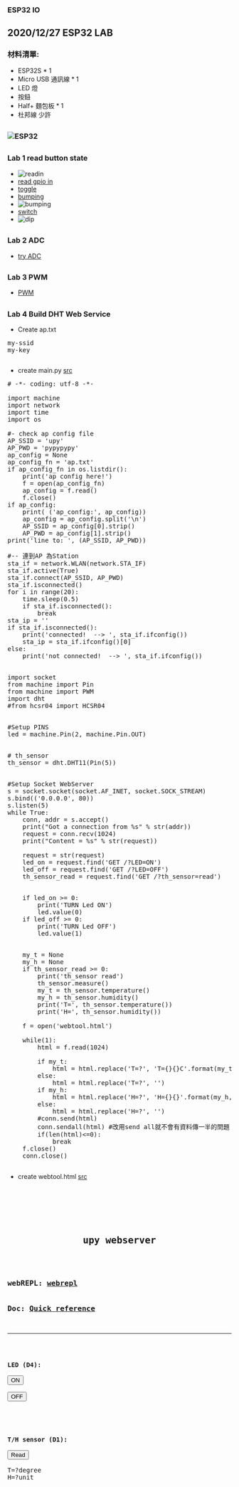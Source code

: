 ### ESP32 IO
## 2020/12/27 ESP32 LAB
### 材料清單:
* ESP32S * 1
* Micro USB 通訊線 * 1
* LED 燈
* 按鈕
* Half+ 麵包板 * 1
* 杜邦線 少許
##
### ![ESP32](https://github.com/jumbokh/esp32-class/blob/master/images/ESP32s-pinout.png)
##
### Lab 1 read button state
* ![readin](https://github.com/jumbokh/esp32-class/blob/master/images/ESP32-button-sw_bb.jpg)
* [read gpio in](https://github.com/jumbokh/esp32-class/blob/master/hs1227/readin.py)
* [toggle](https://github.com/jumbokh/esp32-class/blob/master/hs1227/toggle.py)
* [bumping](https://github.com/jumbokh/esp32-class/blob/master/hs1227/bump.py)
* ![bumping](https://github.com/jumbokh/esp32-class/blob/master/images/bumping.png)
* [switch](https://github.com/jumbokh/esp32-class/blob/master/hs1227/switch-led.py)
* ![dip](https://github.com/jumbokh/esp32-class/blob/master/images/dip.png)
##
### Lab 2 ADC
* [try ADC](https://github.com/jumbokh/esp32-class/blob/master/hs1227/try-adc.py)
##
### Lab 3 PWM
* [PWM](https://github.com/jumbokh/esp32-class/blob/master/hs1227/pwm-led.py)
##
### Lab 4 Build DHT Web Service
* Create ap.txt
<pre>
my-ssid
my-key
</pre>
##
* create main.py [src](https://github.com/jumbokh/esp32-class/blob/master/hs1227/main.py)
<pre>
# -*- coding: utf-8 -*-

import machine
import network
import time
import os

#- check ap config file
AP_SSID = 'upy'
AP_PWD = 'pypypypy'
ap_config = None
ap_config_fn = 'ap.txt'
if ap_config_fn in os.listdir():
    print('ap config here!')
    f = open(ap_config_fn)
    ap_config = f.read()
    f.close()
if ap_config:
    print( ('ap_config:', ap_config))
    ap_config = ap_config.split('\n')
    AP_SSID = ap_config[0].strip()
    AP_PWD = ap_config[1].strip()
print('line to: ', (AP_SSID, AP_PWD))

#-- 連到AP 為Station
sta_if = network.WLAN(network.STA_IF)
sta_if.active(True)
sta_if.connect(AP_SSID, AP_PWD)
sta_if.isconnected()
for i in range(20):
    time.sleep(0.5)
    if sta_if.isconnected():
        break
sta_ip = ''
if sta_if.isconnected():
    print('connected!  --> ', sta_if.ifconfig())
    sta_ip = sta_if.ifconfig()[0]
else:
    print('not connected!  --> ', sta_if.ifconfig())


import socket
from machine import Pin
from machine import PWM
import dht
#from hcsr04 import HCSR04


#Setup PINS
led = machine.Pin(2, machine.Pin.OUT)


# th_sensor
th_sensor = dht.DHT11(Pin(5))


#Setup Socket WebServer
s = socket.socket(socket.AF_INET, socket.SOCK_STREAM)
s.bind(('0.0.0.0', 80))
s.listen(5)
while True:
    conn, addr = s.accept()
    print("Got a connection from %s" % str(addr))
    request = conn.recv(1024)
    print("Content = %s" % str(request))

    request = str(request)
    led_on = request.find('GET /?LED=ON')
    led_off = request.find('GET /?LED=OFF')
    th_sensor_read = request.find('GET /?th_sensor=read')


    if led_on >= 0:
        print('TURN Led ON')
        led.value(0)
    if led_off >= 0:
        print('TURN Led OFF')
        led.value(1)
   

    my_t = None
    my_h = None
    if th_sensor_read >= 0:
        print('th_sensor read')
        th_sensor.measure()    
        my_t = th_sensor.temperature()  
        my_h = th_sensor.humidity()
        print('T=', th_sensor.temperature())
        print('H=', th_sensor.humidity())

    f = open('webtool.html')

    while(1):
        html = f.read(1024)

        if my_t:
            html = html.replace('T=?', 'T={}{}C'.format(my_t,'\u00b0'))
        else:
            html = html.replace('T=?', '')
        if my_h:
            html = html.replace('H=?', 'H={}{}'.format(my_h,'%'))
        else:
            html = html.replace('H=?', '')
        #conn.send(html)
        conn.sendall(html) #改用send all就不會有資料傳一半的問題
        if(len(html)<=0):
            break
    f.close()
    conn.close()
</pre>
##
* create webtool.html [src](https://github.com/jumbokh/esp32-class/blob/master/hs1227/webtool.html)
##
<pre>

<!DOCTYPE html>
<html>
<head> <title>upy webserver</title> </head>
<center><h2>upy webserver</h2></center>
<h3>
webREPL: <a href="http://micropython.org/webrepl/" target="_blank">webrepl</a>
<br>
Doc: <a href="https://docs.micropython.org/en/latest/esp8266/esp8266/quickref.html" target="_blank">Quick reference</a>
</h3>
<hr>

<form>
<b>LED (D4):</b><br>
<button name="LED" value="ON" type="submit">ON</button><br>
<button name="LED" value="OFF" type="submit">OFF</button><br>
</form>

<form>
<b>T/H sensor (D1):</b><br>
<button name="th_sensor" value="read" type="submit">Read</button><br>
T=?degree
H=?unit
</form>

</html>
</pre>
##
